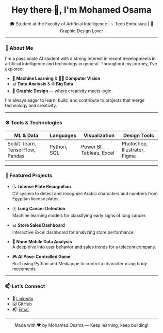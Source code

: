 <h1 align="center">Hey there 👋, I'm Mohamed Osama</h1>

<p align="center">
🎓 Student at the Faculty of Artificial Intelligence | 💡 Tech Enthusiast | 🎨 Graphic Design Lover  
</p>

---

### 🧠 About Me

I'm a passionate AI student with a strong interest in recent developments in artificial intelligence and technology in general. Throughout my journey, I’ve explored:

- 🤖 **Machine Learning** & 🧍‍♂️ **Computer Vision**
- 📊 **Data Analysis** & 🌐 **Big Data**
- 🎨 **Graphic Design** — where creativity meets logic

I'm always eager to learn, build, and contribute to projects that merge technology and creativity.

---

### ⚙️ Tools & Technologies

| ML & Data      | Languages       | Visualization        | Design Tools               |
|----------------|------------------|------------------------|-----------------------------|
| Scikit-learn, TensorFlow, Pandas | Python, SQL           | Power BI, Tableau, Excel   | Photoshop, Illustrator, Figma |

---

### 🚀 Featured Projects

- 🔍 **License Plate Recognition**  
  CV system to detect and recognize Arabic characters and numbers from Egyptian license plates.

- 🫁 **Lung Cancer Detection**  
  Machine learning models for classifying early signs of lung cancer.

- 📊 **Store Sales Dashboard**  
  Interactive Excel dashboard for analyzing store performance.

- 📱 **Noon Mobile Data Analysis**  
  A deep dive into user behavior and sales trends for a telecom company.

- 🎮 **AI Pose-Controlled Game**  
  Built using Python and Mediapipe to control a character using body movements.

---

### 📫 Let’s Connect

- 🔗 [LinkedIn](https://www.linkedin.com/in/your-profile)  
- 🐱 [GitHub](https://github.com/your-username)  
- 📬 [Email](mailto:your.email@example.com)

---

<p align="center">
Made with ❤️ by Mohamed Osama — Keep learning, keep building!
</p>
